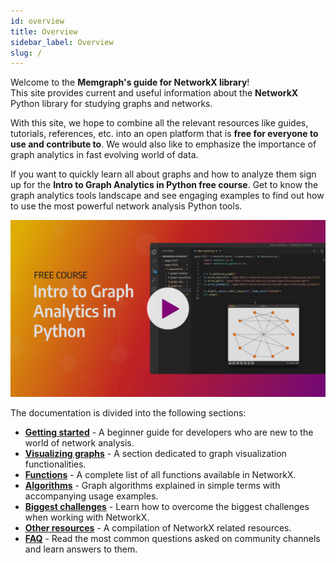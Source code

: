 ```yaml
---
id: overview
title: Overview
sidebar_label: Overview
slug: /
---
```

<!-- import CtaButton from "@site/src/components/cta-button/cta-button"; -->

Welcome to the **Memgraph's guide for NetworkX library**!  
This site provides current and useful information about the **NetworkX** Python library for studying graphs and networks.  

With this site, we hope to combine all the relevant resources like guides, tutorials, references, etc. into an open platform that is **free for everyone to use and contribute to**. We would also like to emphasize the importance of graph analytics in fast evolving world of data.

If you want to quickly learn all about graphs and how to analyze them sign up for the **Intro to Graph Analytics in Python free course**. Get to know the graph analytics tools landscape and see engaging examples to find out how to use the most powerful network analysis Python tools.

[![free-course-intro-to-graph-analytics](../static/img/free-course-intro-to-graph-analytics.jpg)](https://memgr.ph/intro-to-graph-analytics-in-python "Intro to Graph Analytics in Python Course")

<!-- <CtaButton title="Sign up for the course" url="https://memgr.ph/intro-to-graph-analytics-in-python"></CtaButton> -->

The documentation is divided into the following sections:
* **[Getting started](/getting-started)** - A beginner guide for developers who are new to the world of network analysis.
* **[Visualizing graphs](/visualization)** - A section dedicated to graph visualization functionalities. 
* **[Functions](/functions)** - A complete list of all functions available in NetworkX.
* **[Algorithms](/algorithms)** - Graph algorithms explained in simple terms with accompanying usage examples. 
* **[Biggest challenges](/biggest-challenges)** - Learn how to overcome the biggest challenges when working with NetworkX.
* **[Other resources](/other-resources)** - A compilation of NetworkX related resources. 
* **[FAQ](/faq)** - Read the most common questions asked on community channels and learn answers to them.





